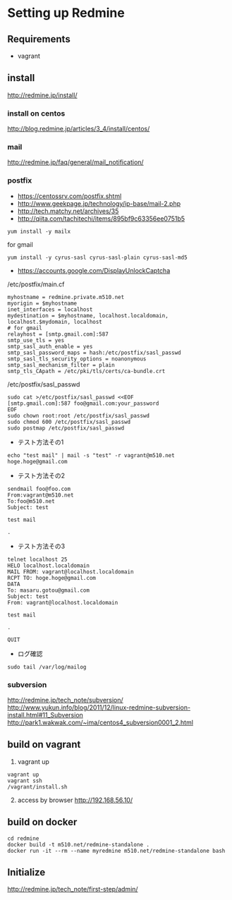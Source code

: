 Setting up Redmine
==============


## Requirements
* vagrant

## install

http://redmine.jp/install/
### install on centos
http://blog.redmine.jp/articles/3_4/install/centos/

### mail
http://redmine.jp/faq/general/mail_notification/

### postfix
* https://centossrv.com/postfix.shtml
* http://www.geekpage.jp/technology/ip-base/mail-2.php
* http://tech.matchy.net/archives/35
* http://qiita.com/tachitechi/items/895bf9c63356ee0751b5

```
yum install -y mailx
```

for gmail
```
yum install -y cyrus-sasl cyrus-sasl-plain cyrus-sasl-md5
```
* https://accounts.google.com/DisplayUnlockCaptcha

/etc/postfix/main.cf
```
myhostname = redmine.private.m510.net
myorigin = $myhostname
inet_interfaces = localhost
mydestination = $myhostname, localhost.localdomain, localhost.$mydomain, localhost
# for gmail
relayhost = [smtp.gmail.com]:587
smtp_use_tls = yes
smtp_sasl_auth_enable = yes
smtp_sasl_password_maps = hash:/etc/postfix/sasl_passwd
smtp_sasl_tls_security_options = noanonymous
smtp_sasl_mechanism_filter = plain
smtp_tls_CApath = /etc/pki/tls/certs/ca-bundle.crt
```
/etc/postfix/sasl_passwd
```
sudo cat >/etc/postfix/sasl_passwd <<EOF
[smtp.gmail.com]:587 foo@gmail.com:your_password
EOF
sudo chown root:root /etc/postfix/sasl_passwd
sudo chmod 600 /etc/postfix/sasl_passwd
sudo postmap /etc/postfix/sasl_passwd
```

* テスト方法その1
```
echo "test mail" | mail -s "test" -r vagrant@m510.net hoge.hoge@gmail.com
```

* テスト方法その2
```
sendmail foo@foo.com
From:vagrant@m510.net
To:foo@m510.net
Subject: test

test mail

.
```

* テスト方法その3
```
telnet localhost 25
HELO localhost.localdomain
MAIL FROM: vagrant@localhost.localdomain
RCPT TO: hoge.hoge@gmail.com
DATA
To: masaru.gotou@gmail.com
Subject: test
From: vagrant@localhost.localdomain

test mail

.

QUIT
```

* ログ確認
```
sudo tail /var/log/mailog
```


### subversion
http://redmine.jp/tech_note/subversion/
http://www.yukun.info/blog/2011/12/linux-redmine-subversion-install.html#11_Subversion
http://park1.wakwak.com/~ima/centos4_subversion0001_2.html

## build on vagrant
1. vagrant up
```
vagrant up
vagrant ssh
/vagrant/install.sh
```

2. access by browser
http://192.168.56.10/

## build on docker
```
cd redmine
docker build -t m510.net/redmine-standalone .
docker run -it --rm --name myredmine m510.net/redmine-standalone bash
```

## Initialize
http://redmine.jp/tech_note/first-step/admin/


